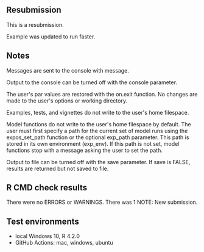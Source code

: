 ## Resubmission
This is a resubmission.

Example was updated to run faster.

## Notes
Messages are sent to the console with message.

Output to the console can be turned off with the console parameter.

The user's par values are restored with the on.exit function.
No changes are made to the user's options or working directory.

Examples, tests, and vignettes do not write to the user's home filespace.

Model functions do not write to the user's home filespace by default.
The user must first specify a path for the current set of model runs
using the expos_set_path function or the optional exp_path parameter.
This path is stored in its own environment (exp_env). If this path is not
set, model functions stop with a message asking the user to set the path.

Output to file can be turned off with the save parameter.
If save is FALSE, results are returned but not saved to file.

## R CMD check results
There were no ERRORS or WARNINGS.
There was 1 NOTE: New submission.

## Test environments
* local Windows 10, R 4.2.0
* GitHub Actions: mac, windows, ubuntu
